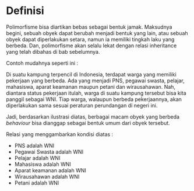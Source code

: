 # Definisi

Polimorfisme bisa diartikan bebas sebagai bentuk jamak. Maksudnya begini, sebuah obyek dapat berubah menjadi bentuk yang lain, atau sebuah obyek dapat diperlakukan setara, namun ia memiliki tingkah laku yang berbeda. Dan, polimorfisme akan selalu lekat dengan relasi inheritance yang telah dibahas di bab sebelumnya.

Contoh mudahnya seperti ini :

Di suatu kampung terpencil di Indonesia, terdapat warga yang memiliki pekerjaan yang berbeda. Ada yang menjadi PNS, pegawai swasta, pelajar, mahasiswa, aparat keamanan maupun petani dan wirausahawan. Nah, diantara status pekerjaan itulah, warga di suatu kampung tersebut bisa kita panggil sebagai WNI. Tiap warga, walaupun berbeda pekerjaannya, akan diperlakukan sama sesuai peraturan perundangan di negeri ini.

Jadi, berdasarkan ilustrasi diatas, berbagai macam obyek yang berbeda *behaviour* bisa dianggap sebagai bentuk umum dari obyek tersebut.

Relasi yang menggambarkan kondisi diatas :

* PNS adalah WNI
* Pegawai Swasta adalah WNI
* Pelajar adalah WNI
* Mahasiswa adalah WNI
* Aparat keamanan adalah WNI
* Wirausahawan adalah WNI
* Petani adalah WNI
